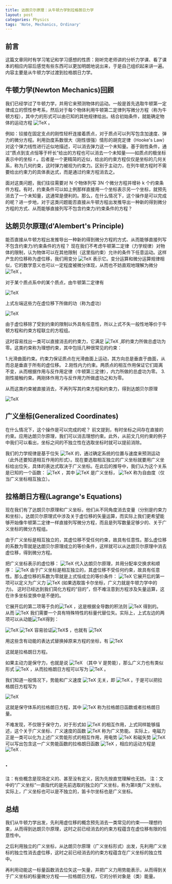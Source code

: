 ```yaml
---
title: 达朗贝尔原理：从牛顿力学到拉格朗日力学
layout: post
categories: Physics
tags: 'Note, Mechanics, Ordinary'
---
```

## 前言

这篇文章同时有学习笔记和学习感想的性质：刚听完老师讲的分析力学课、看了课本的相应内容后感觉有些东西可以更加明朗地说出来，于是自己组织起来讲一遍。内容主要是从牛顿力学过渡到拉格朗日力学。

## 牛顿力学(Newton Mechanics)回顾

我们已经学过了牛顿力学，并用它来预测物体的运动。一般是首先选取牛顿第一定律成立的惯性参考系，然后对于每个物体利用牛顿第二定律列写微分方程（称为牛顿方程），其中力的形式可以由已知的其他规律给出。结合初始条件，就能确定物体的运动方程 ![TeX](https://math.jekyllwriter.com/?q=%5Cvec%20r%3D%5Cvec%20r(t)) 。

例如：铰接在固定支点的刚性轻杆连接着质点，对于质点可以列写包含加速度、弹力的微分方程。利用劲度系数很大（刚性很强）情形的胡克定律（Hooke's Law）对这个弹力线性进行近似地描述，可以消去弹力这一个未知量。基于刚性条件，通过“质点到支点恒等于杆长”给出的方程也可以消去一个未知量——如质点的极坐标表示中的坐标 r 。后者是一个更精简的近似，给出的约束方程仅仅是坐标的几何关系，称为几何约束，这时弹力被视为约束力。区别于主动力，在列牛顿方程时不需要给出约束力的具体表达式，而是通过约束方程消去之。

面对这类问题，我们往往需要对 N 个物体列写 3N 个微分方程并增补 k 个约束条件方程。有时，约束条件可以如上例那样直接用一个坐标表示另一个坐标，就预先消去了一个未知量，这通常是便利的。那么，在什么情况下，这个操作是可以完成的呢？进一步地，对于这类问题能否直接从牛顿方程出发推导出一种新的得到微分方程的方式、从而能够直接列写不包含约束力/约束条件的方程？

## 达朗贝尔原理(d'Alembert's Principle)

能否直接从牛顿方程出发推导出一种新的得到微分方程的方式、从而能够直接列写不包含约束力/约束条件的方程？
现在我们不考虑牛顿第二定律（力学规律）对物体的限制，认为物体可以在其他限制（这里指约束）允许的条件下任意运动。这样产生的位移称为虚位移，我们用变分 ![TeX](https://math.jekyllwriter.com/?q=%5Cdelta%5Cvec%20r) 表示它。变分运算和微分运算规律相似，它的数学意义也可以一定程度被微分体现，从而也不妨直观地理解为微分 ![TeX](https://math.jekyllwriter.com/?q=d%5Cvec%20r) 。

对于某个质点系中的某个质点，由牛顿第二定律有

![TeX](https://math.jekyllwriter.com/?q=%5Cunderbrace%7B%5Coverset%7B%5Crightharpoonup%7D%7BF_i%7D%7D_%5Ctext%7B%E4%B8%BB%E5%8A%A8%E5%8A%9B%7D%2B%5Cunderbrace%7B%5Coverset%7B%5Crightharpoonup%7D%7BR_i%7D%7D_%5Ctext%7B%E7%BA%A6%E6%9D%9F%E5%8A%9B%7D%2B%5Cunderbrace%7B(-m%5Cddot%7B%5Coverset%7B%5Crightharpoonup%7D%7Br_i%7D%7D)%7D_%5Ctextbf%7B%E8%BE%BE%E6%9C%97%E8%B4%9D%E5%B0%94%E6%83%AF%E6%80%A7%E5%8A%9B%7D%3D0%2C%5Cquad%20i%3D1%2C2%2C%5Cdots%2CN)

上式左端这些力在虚位移下所做的功（称为虚功）

![TeX](https://math.jekyllwriter.com/?q=%5Cdelta%20W%3D%5Csum_%7Bi%3D1%7D%5E%7BN%7D(%5Coverset%7B%5Crightharpoonup%7D%7BF_i%7D%2B%5Coverset%7B%5Crightharpoonup%7D%7BR_i%7D-m%5Cddot%7B%5Coverset%7B%5Crightharpoonup%7D%7Br_i%7D%7D)%5Ccdot%5Cdelta%5Coverset%7B%5Crightharpoonup%7D%7Br_i%7D%3D0.)

由于虚位移除了受到约束的限制以外具有任意性，所以上式不失一般性地等价于牛顿方程和约束方程联立的方程组。

这时容易找出一类可以直接消去的约束力，它满足 ![TeX](https://math.jekyllwriter.com/?q=%5Csum_%7Bi%3D1%7D%5E%7BN%7D%5Coverset%7B%5Crightharpoonup%7D%7BR_i%7D%5Ccdot%5Cdelta%5Coverset%7B%5Crightharpoonup%7D%7Br_i%7D%3D0) ,即约束力所做总虚功为零。这类约束称为理想约束，其中包括几种很常见的约束：

1.光滑曲面约束。约束力保证质点在光滑曲面上运动，其方向总是垂直于曲面，从而总是垂直于所有的虚位移。
2.刚性内力约束。两质点的相互作用保证它们距离不变，从而根据作用与反作用定律（牛顿第三定律），内力所做的总虚功为零。
3.刚性接触约束。两刚体作用力与反作用力所做虚功之和为零。

从而这类约束被直接消去，不再列写其约束方程和约束力，得到达朗贝尔原理

![TeX](https://math.jekyllwriter.com/?q=%5Csum_%7Bi%3D1%7D%5E%7BN%7D(%5Coverset%7B%5Crightharpoonup%7D%7BF_i%7D-m%5Cddot%7B%5Coverset%7B%5Crightharpoonup%7D%7Br_i%7D%7D)%5Ccdot%5Cdelta%5Coverset%7B%5Crightharpoonup%7D%7Br_i%7D%3D0.)

## 广义坐标(Generalized Coordinates)

在什么情况下，这个操作是可以完成的呢？
前文提到，有时坐标之间存在直接的约束。应用达朗贝尔原理，我们可以消去理想约束。此外，从前文几何约束的例子中我们可以看出，坐标之间的不独立性在选取坐标时就可以提前消除。

我们的力学规律是基于位矢 ![TeX](https://math.jekyllwriter.com/?q=%5Coverset%7B%5Crightharpoonup%7D%7Br%7D) 的，通过确定系统的位置与速度来预测运动（此外还要知道相互作用的形式）。现在要选取相互独立的广义坐标就要用广义坐标给出位矢，具体的表达式取决于广义坐标。在此后的推导中，我们认为这个关系是已知的一个函数： ![TeX](https://math.jekyllwriter.com/?q=%5Coverset%7B%5Crightharpoonup%7D%7Br%7D%3D%5Coverset%7B%5Crightharpoonup%7D%7Br%7D(q_1%2Cq_2%2C%5Cdots%2Cq_s)) ，其中 ![TeX](https://math.jekyllwriter.com/?q=q_%5Calpha%5Cquad(%5Calpha%3D1%2C2%2C%5Cdots%2Cs)) 是广义坐标， ![TeX](https://math.jekyllwriter.com/?q=s) 称为自由度（仅当广义坐标相互独立）。

## 拉格朗日方程(Lagrange's Equations)

现在我们有了达朗贝尔原理和广义坐标，他们从不同角度消去变量（分别是约束力和坐标）。达朗贝尔原理式中涉及关于虚位移的矢量运算，而实际上我们更希望能够开始像牛顿第二定律一样直接列写微分方程，而且是列写数量足够少的、关于广义坐标的微分方程组。



由于广义坐标是相互独立的，其虚位移不受任何约束，故具有任意性。那么虚位移的系数为零就是达朗贝尔原理成立的等价条件，这样就可以从达朗贝尔原理中消去虚位移，得到微分方程。

把广义坐标表示的虚位移： ![TeX](https://math.jekyllwriter.com/?q=%5Cdelta%5Coverset%7B%5Crightharpoonup%7D%7Br_i%7D%3D%5Csum_%7B%5Calpha%3D1%7D%5E%7Bs%7D%5Cfrac%7B%5Cpartial%5Coverset%7B%5Crightharpoonup%7D%7Br_i%7D%7D%7B%5Cpartial%20q_%5Calpha%7D%5Cdelta%20q_%5Calpha) 代入达朗贝尔原理，并用分配率交换求和顺序：
![TeX](https://math.jekyllwriter.com/?q=%5Csum%20_%7B%5Calpha%20%3D1%7D%5EN%20%5Cleft%5B%5Csum%20_%7Bi%3D1%7D%5EN%20%5Cleft(%5Coverset%7B%5Crightharpoonup%20%7D%7BF_i%7D-m_i%5Cddot%7B%5Coverset%7B%5Crightharpoonup%20%7D%7Br_i%7D%7D%5Cright)%5Ccdot%20%5Cfrac%7B%5Cpartial%20%5Coverset%7B%5Crightharpoonup%20%7D%7Br_i%7D%7D%7B%5Cpartial%20q_%7B%5Calpha%20%7D%7D%5Cright%5D%5Cdelta%20q_%7B%5Calpha%20%7D%3D0.)
由于广义坐标是相互独立的，其虚位移不受任何约束，故具有任意性。那么虚位移的系数为零就是上式恒成立的等价条件：
![TeX](https://math.jekyllwriter.com/?q=%5Csum%20_%7Bi%3D1%7D%5EN%20%5Cleft(%5Coverset%7B%5Crightharpoonup%20%7D%7BF_i%7D-m_i%5Cddot%7B%5Coverset%7B%5Crightharpoonup%20%7D%7Br_i%7D%7D%5Cright)%5Ccdot%20%5Cfrac%7B%5Cpartial%20%5Coverset%7B%5Crightharpoonup%20%7D%7Br_i%7D%7D%7B%5Cpartial%20q_%7B%5Calpha%20%7D%7D%3D0%2C%5Cquad%5Calpha%3D1%2C2%2C%5Cdots%2Cs.)
它展开后的第一项可以定义为广义力 ![TeX](https://math.jekyllwriter.com/?q=Q_%5Calpha%3D%5Csum%20_%7Bi%3D1%7D%5EN%20%5Coverset%7B%5Crightharpoonup%20%7D%7BF_i%7D%5Ccdot%20%5Cfrac%7B%5Cpartial%20%5Coverset%7B%5Crightharpoonup%20%7D%7Br_i%7D%7D%7B%5Cpartial%20q_%7B%5Calpha%20%7D%7D) (如果选取笛卡尔坐标，广义力就是牛顿力学中的力)。
这时已经达到我们简化方程的“目的”，但不难注意到方程涉及矢量运算，这在许多坐标变换中是不便的。

它展开后的第二项等于负的![TeX](https://math.jekyllwriter.com/?q=%5Cfrac%7Bd%7D%7B%5Ctext%7Bdt%7D%7D%5Csum%20_%7Bi%3D1%7D%5EN%20%5Cleft(m_i%5Cdot%7B%5Coverset%7B%5Crightharpoonup%20%7D%7Br_i%7D%7D%5Ccdot%20%5Cfrac%7B%5Cpartial%20%5Coverset%7B%5Crightharpoonup%20%7D%7Br_i%7D%7D%7B%5Cpartial%20q_a%7D%5Cright)-%5Csum%20_%7Bi%3D1%7D%5EN%20%5Cleft(m_i%5Cdot%7B%5Coverset%7B%5Crightharpoonup%20%7D%7Br_i%7D%7D%5Ccdot%20%5Cfrac%7B%5Cpartial%20%5Cdot%7B%5Coverset%7B%5Crightharpoonup%20%7D%7Br_i%7D%7D%7D%7B%5Cpartial%20q_a%7D%5Cright))
，这是根据全导数的积法则 ![TeX](https://math.jekyllwriter.com/?q=%5Cfrac%7Bd%7D%7B%5Ctext%7Bdt%7D%7D%5Csum%20_%7Bi%3D1%7D%5EN%20%5Cleft(m_i%5Cdot%7B%5Coverset%7B%5Crightharpoonup%20%7D%7Br_i%7D%7D%5Ccdot%20%5Cfrac%7B%5Cpartial%20%5Coverset%7B%5Crightharpoonup%20%7D%7Br_i%7D%7D%7B%5Cpartial%20q_a%7D%5Cright)%3D%5Csum%20_%7Bi%3D1%7D%5EN%20%5Cleft(m_i%5Cddot%7B%5Coverset%7B%5Crightharpoonup%20%7D%7Br_i%7D%7D%5Ccdot%20%5Cfrac%7B%5Cpartial%20%5Coverset%7B%5Crightharpoonup%20%7D%7Br_i%7D%7D%7B%5Cpartial%20q_a%7D%5Cright)%2B%5Csum%20_%7Bi%3D1%7D%5EN%20%5Cleft(m_i%5Cdot%7B%5Coverset%7B%5Crightharpoonup%20%7D%7Br_i%7D%7D%5Ccdot%20%5Cfrac%7B%5Cpartial%20%5Cdot%7B%5Coverset%7B%5Crightharpoonup%20%7D%7Br_i%7D%7D%7D%7B%5Cpartial%20q_a%7D%5Cright)) 得到的。
从而
![TeX](https://math.jekyllwriter.com/?q=%5Cfrac%7Bd%7D%7B%5Ctext%7Bdt%7D%7D%5Csum%20_%7Bi%3D1%7D%5EN%20%5Cleft(m_i%5Cdot%7B%5Coverset%7B%5Crightharpoonup%20%7D%7Br_i%7D%7D%5Ccdot%20%5Cfrac%7B%5Cpartial%20%5Coverset%7B%5Crightharpoonup%20%7D%7Br_i%7D%7D%7B%5Cpartial%20q_a%7D%5Cright)-%5Csum%20_%7Bi%3D1%7D%5EN%20%5Cleft(m_i%5Cdot%7B%5Coverset%7B%5Crightharpoonup%20%7D%7Br_i%7D%7D%5Ccdot%20%5Cfrac%7B%5Cpartial%20%5Cdot%7B%5Coverset%7B%5Crightharpoonup%20%7D%7Br_i%7D%7D%7D%7B%5Cpartial%20q_a%7D%5Cright)%3DQ_%7B%5Calpha%20%7D.)
我们需要一个具有特殊特性的标量代替位矢。实际上，上式左边的两项可以从动能![TeX](https://math.jekyllwriter.com/?q=T%3D%5Cfrac%7B1%7D%7B2%7D%5Csum_%7Bi%3D1%7D%5E%7BN%7Dm_i%5Cdot%7B%5Coverset%7B%5Crightharpoonup%20%7D%7Br_i%7D%7D%3DT(q_1%2Cq_2%2C%5Cdots%2Cq_s%3B%5Cdot%7Bq_1%7D%2C%5Cdot%7Bq_2%7D%2C%5Cdots%2C%5Cdot%7Bq_s%7D%3Bt))得到：

![TeX](https://math.jekyllwriter.com/?q=%5Cfrac%7B%5Cpartial%20T%7D%7B%5Cpartial%5Cdot%7Bq%7D_%5Calpha%7D%3D%5Csum_%7Bi%3D1%7D%5E%7BN%7D%5Cfrac%7B%5Cpartial%20T%7D%7B%5Cpartial%5Cdot%7B%5Coverset%7B%5Crightharpoonup%7D%7Br_i%7D%7D%7D%5Ccdot%5Cfrac%7B%5Cpartial%5Cdot%7B%5Coverset%7B%5Crightharpoonup%7D%7Br_i%7D%7D%7D%7B%5Cpartial%5Cdot%7Bq%7D_%5Calpha%7D%3D%5Csum_%7Bi%3D1%7D%5E%7BN%7Dm_i%5Cdot%7B%5Coverset%7B%5Crightharpoonup%7D%7Br_i%7D%7D%5Ccdot%5Cfrac%7B%5Cpartial%5Cdot%7B%5Coverset%7B%5Crightharpoonup%7D%7Br_i%7D%7D%7D%7B%5Cpartial%20%5Cdot%7Bq%7D_%5Calpha%7D%20%2C)
![TeX](https://math.jekyllwriter.com/?q=%5Cfrac%7B%5Cpartial%20T%7D%7B%5Cpartial%7Bq_%5Calpha%7D%7D%3D%5Csum_%7Bi%3D1%7D%5E%7BN%7D%5Cfrac%7B%5Cpartial%20T%7D%7B%5Cpartial%5Cdot%7B%5Coverset%7B%5Crightharpoonup%7D%7Br_i%7D%7D%7D%5Ccdot%5Cfrac%7B%5Cpartial%5Cdot%7B%5Coverset%7B%5Crightharpoonup%7D%7Br_i%7D%7D%7D%7B%5Cpartial%7Bq%7D_%5Calpha%7D%3D%5Csum_%7Bi%3D1%7D%5E%7BN%7Dm_i%5Cdot%7B%5Coverset%7B%5Crightharpoonup%7D%7Br_i%7D%7D%5Ccdot%5Cfrac%7B%5Cpartial%5Cdot%7B%5Coverset%7B%5Crightharpoonup%7D%7Br_i%7D%7D%7D%7B%5Cpartial%20q_%5Calpha%7D%20.)
容易验证![TeX](https://math.jekyllwriter.com/?q=%5Cfrac%7B%5Cpartial%5Cdot%7B%5Coverset%7B%5Crightharpoonup%7D%7Br_i%7D%7D%7D%7B%5Cpartial%20%5Cdot%7Bq%7D_%5Calpha%7D%3D%5Cfrac%7B%5Cpartial%5Coverset%7B%5Crightharpoonup%7D%7Br_i%7D%7D%7B%5Cpartial%20q_%5Calpha%7D)$ ，也就有 ![TeX](https://math.jekyllwriter.com/?q=%5Cfrac%7B%5Cpartial%20T%7D%7B%5Cpartial%5Cdot%7Bq%7D_%5Calpha%7D%3D%5Csum_%7Bi%3D1%7D%5E%7BN%7D%5Cfrac%7B%5Cpartial%20T%7D%7B%5Cpartial%5Cdot%7B%5Coverset%7B%5Crightharpoonup%7D%7Br_i%7D%7D%7D%5Ccdot%5Cfrac%7B%5Cpartial%5Cdot%7B%5Coverset%7B%5Crightharpoonup%7D%7Br_i%7D%7D%7D%7B%5Cpartial%5Cdot%7Bq%7D_%5Calpha%7D%3D%5Csum_%7Bi%3D1%7D%5E%7BN%7Dm_i%5Cdot%7B%5Coverset%7B%5Crightharpoonup%7D%7Br_i%7D%7D%5Ccdot%5Cfrac%7B%5Cpartial%5Coverset%7B%5Crightharpoonup%7D%7Br_i%7D%7D%7B%5Cpartial%20q_%5Calpha%7D.)

用这些含有动能的表达式替换掉原来方程的坐标，有
![TeX](https://math.jekyllwriter.com/?q=%5Cfrac%7Bd%7D%7Bdt%7D%5Cfrac%7B%5Cpartial%20T%7D%7B%5Cpartial%5Cdot%7Bq%7D_%5Calpha%7D-%5Cfrac%7B%5Cpartial%20T%7D%7B%5Cpartial%20q_%5Calpha%7D%3DQ_%5Calpha%2C%5Cquad%5Calpha%3D1%2C2%2C%5Cdots%2Cs%20%EF%BC%8C)

这就是拉格朗日方程。



如果主动力是保守力，也就是说 ![TeX](https://math.jekyllwriter.com/?q=%5Coverset%7B%5Crightharpoonup%7D%7BF_i%7D%3D-%5Cfrac%7B%5Cpartial%20V%7D%7B%5Cpartial%5Coverset%7B%5Crightharpoonup%7D%7Br_i%7D%7D) （其中 V 是势能），那么广义力也有类似形式 ![TeX](https://math.jekyllwriter.com/?q=Q_%5Calpha%3D%5Csum%20_%7Bi%3D1%7D%5EN%20(-%5Cfrac%7B%5Cpartial%20V%7D%7B%5Cpartial%5Coverset%7B%5Crightharpoonup%7D%7Br_i%7D%7D)%5Ccdot%20%5Cfrac%7B%5Cpartial%20%5Coverset%7B%5Crightharpoonup%20%7D%7Br_i%7D%7D%7B%5Cpartial%20q_%7B%5Calpha%20%7D%7D%3D-%5Cfrac%7B%5Cpartial%20V%7D%7B%5Cpartial%20q_%5Calpha%7D) ，从而拉格朗日方程可以写为 ![TeX](https://math.jekyllwriter.com/?q=%5Cfrac%7Bd%7D%7Bdt%7D%5Cfrac%7B%5Cpartial%20T%7D%7B%5Cpartial%5Cdot%7Bq%7D_%5Calpha%7D-%5Cfrac%7B%5Cpartial%20(T-V)%7D%7B%5Cpartial%20q_%5Calpha%7D%3D0) 。

我们知道一般情况下，势能和广义速度 ![TeX](https://math.jekyllwriter.com/?q=%5Cdot%7Bq%7D_%5Calpha) 无关，即 ![TeX](https://math.jekyllwriter.com/?q=%5Cfrac%7B%5Cpartial%20V%7D%7B%5Cpartial%5Cdot%20q_%5Calpha%7D%3D0) 。于是可以把拉格朗日方程写为

![TeX](https://math.jekyllwriter.com/?q=%5Cfrac%7Bd%7D%7Bdt%7D%5Cfrac%7B%5Cpartial%5Cmathcal%7BL%7D%7D%7B%5Cpartial%5Cdot%7Bq%7D_%5Calpha%7D-%5Cfrac%7B%5Cpartial%5Cmathcal%7BL%7D%7D%7B%5Cpartial%20q_%5Calpha%7D%3D0%2C%5Cquad%5Calpha%3D1%2C2%2C%5Cdots%2Cs.)

这就是保守体系的拉格朗日方程，其中 ![TeX](https://math.jekyllwriter.com/?q=%5Cmathcal%7BL%7D%3DT-V) 称为拉格朗日函数或者拉格朗日量。

不难发现，不仅限于保守力，对于形式如 ![TeX](https://math.jekyllwriter.com/?q=Q_%5Calpha%3D-%5Cfrac%7B%5Cpartial%20U(q%2C%5Cdot%7Bq%7D)%7D%7B%5Cpartial%20q_%5Calpha%7D%2B%5Cfrac%7Bd%7D%7Bdt%7D%5Cfrac%7B%5Cpartial%20U(q%2C%5Cdot%7Bq%7D)%7D%7B%5Cpartial%20%5Cdot%7Bq_%5Calpha%7D%7D) 的相互作用，上式同样能够描述，这个关于广义坐标、广义速度的函数 ![TeX](https://math.jekyllwriter.com/?q=U(q%2C%5Cdot%7Bq%7D)) 称为广义势能。
实际上，电磁力正是一类可以化为上述广义势能形式的相互作用，用电势 ![TeX](https://math.jekyllwriter.com/?q=%5Cvarphi) 和磁矢势 ![TeX](https://math.jekyllwriter.com/?q=%5Coverset%7B%5Crightharpoonup%7D%7BA%7D) 可以写出包含这一广义势能函数的拉格朗日函数 ![TeX](https://math.jekyllwriter.com/?q=%5Cmathcal%7BL%7D%3D%5Cfrac%7B1%7D%7B2%7Dm%5Coverset%7B%5Crightharpoonup%7D%7Bv%7D%5E2-e%5Cvarphi%2Be%5Coverset%7B%5Crightharpoonup%7D%7Bv%7D%5Ccdot%5Coverset%7B%5Crightharpoonup%7D%7BA%7D) ，相应的运动方程是 ![TeX](https://math.jekyllwriter.com/?q=m%5Cddot%7B%5Coverset%7B%5Crightharpoonup%7D%7Br%7D%7D%3De(%5Coverset%7B%5Crightharpoonup%7D%7BE%7D%2B%5Coverset%7B%5Crightharpoonup%7D%7Bv%7D%5Ctimes%5Coverset%7B%5Crightharpoonup%7D%7BB%7D)) .

## ·
注：有些概念是现场定义的、甚至没有定义，因为先按直觉理解也无妨。
注：文中的“广义坐标”一直指代的是先前选取的独立的广义坐标，称为第II类广义坐标。实际上，广义坐标也可以是不独立的，笛卡尔坐标也是广义坐标。

## 总结

我们从牛顿力学出发，先利用虚位移的概念预先消去一类常见的约束——理想约束，从而得到达朗贝尔原理，这时之前已经消去的约束方程蕴含在虚位移有限的任意性中。

之后利用独立的广义坐标，从达朗贝尔原理（广义坐标形式）出发，先利用广义坐标的独立性消去虚位移，这时之前已经消去的约束方程蕴含在广义坐标的独立性中。

再利用动能这一标量函数消去位矢这一矢量，并把广义力用势能表示，从而得到关于广义坐标的标量微分方程——拉格朗日方程，它的分析对象是（类）能量。
